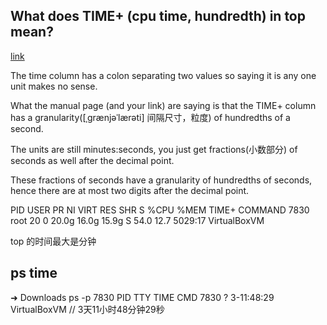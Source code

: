 
## What does TIME+ (cpu time, hundredth) in top mean?

[link](https://superuser.com/questions/1148884/what-does-time-cpu-time-hundredth-in-top-mean)

The time column has a colon separating two values so saying it is any one unit
makes no sense.

What the manual page (and your link) are saying is that the TIME+ column has a
granularity([ˌɡrænjəˈlærəti] 间隔尺寸，粒度) of hundredths of a second.

The units are still minutes:seconds, you just get fractions(小数部分) of
seconds as well after the decimal point.

These fractions of seconds have a granularity of hundredths of seconds, hence
there are at most two digits after the decimal point.


PID USER      PR  NI    VIRT    RES    SHR S  %CPU  %MEM     TIME+ COMMAND
7830 root      20   0   20.0g  16.0g  15.9g S  54.0  12.7   5029:17 VirtualBoxVM

top 的时间最大是分钟


## ps time

➜  Downloads ps -p 7830
    PID TTY          TIME CMD
    7830 ?        3-11:48:29 VirtualBoxVM       // 3天11小时48分钟29秒


